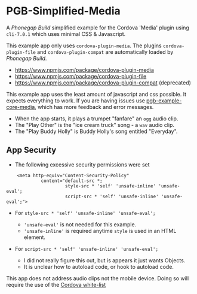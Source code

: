 # PGB-Simplified-Media

A *Phonegap Build* simplified example for the Cordova 'Media' plugin using `cli-7.0.1` which uses minimal CSS & Javascript.

This example app only uses `cordova-plugin-media`. The plugins `cordova-plugin-file` and `cordova-plugin-compat` are automatically loaded by *Phonegap Build*.

* https://www.npmjs.com/package/cordova-plugin-media
* https://www.npmjs.com/package/cordova-plugin-file
* https://www.npmjs.com/package/cordova-plugin-compat (deprecated)

This example app uses the least amount of javascript and css possible. It expects everything to work. If you are having issues use [pgb-example-core-media](https://github.com/jessemonroy650/pgb-example-core-media), which has more feedback and error messages.

* When the app starts, it plays a trumpet "fanfare" an `ogg` audio clip.
* The "Play Other" is the "ice cream truck" song - a `wav` audio clip.
* The "Play Buddy Holly" is Buddy Holly's song entitled "Everyday".

## App Security 

* The following excessive security permissions were set
```
    <meta http-equiv="Content-Security-Policy" 
             content="default-src *; 
                      style-src * 'self' 'unsafe-inline' 'unsafe-eval'; 
                      script-src * 'self' 'unsafe-inline' 'unsafe-eval';">
```
* For `style-src * 'self' 'unsafe-inline' 'unsafe-eval';`
  * `'unsafe-eval'` is not needed for this example.
  * `'unsafe-inline'`  is required anytime `style` is used in an HTML element.

* For `script-src * 'self' 'unsafe-inline' 'unsafe-eval';`
  * I did not really figure this out, but is appears it just wants Objects.
  * It is unclear how to autoload code, or hook to autoload code.

This app does not address audio clips not the mobile device. Doing so will require the use of the [Cordova white-list](https://www.npmjs.com/package/cordova-plugin-whitelist)

